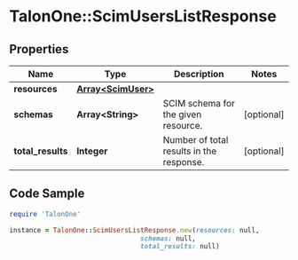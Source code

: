 # TalonOne::ScimUsersListResponse

## Properties

Name | Type | Description | Notes
------------ | ------------- | ------------- | -------------
**resources** | [**Array&lt;ScimUser&gt;**](ScimUser.md) |  | 
**schemas** | **Array&lt;String&gt;** | SCIM schema for the given resource. | [optional] 
**total_results** | **Integer** | Number of total results in the response. | [optional] 

## Code Sample

```ruby
require 'TalonOne'

instance = TalonOne::ScimUsersListResponse.new(resources: null,
                                 schemas: null,
                                 total_results: null)
```


